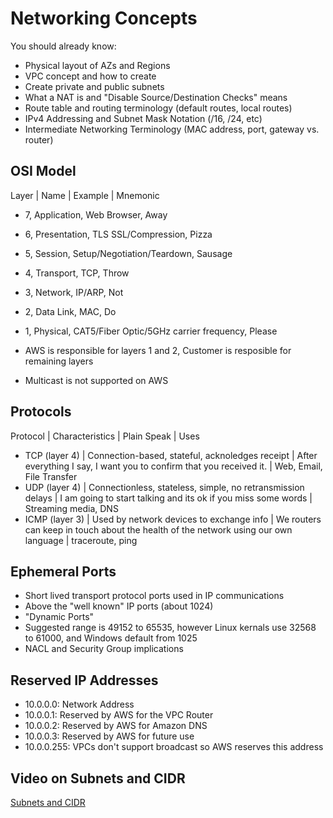 # Networking Concepts #

You should already know:
- Physical layout of AZs and Regions
- VPC concept and how to create
- Create private and public subnets
- What a NAT is and "Disable Source/Destination Checks" means
- Route table and routing terminology (default routes, local routes)
- IPv4 Addressing and Subnet Mask Notation (/16, /24, etc)
- Intermediate Networking Terminology (MAC address, port, gateway vs. router)

## OSI Model ##

Layer | Name | Example | Mnemonic
- 7, Application, Web Browser, Away
- 6, Presentation, TLS SSL/Compression, Pizza
- 5, Session, Setup/Negotiation/Teardown, Sausage
- 4, Transport, TCP, Throw
- 3, Network, IP/ARP, Not
- 2, Data Link, MAC, Do
- 1, Physical, CAT5/Fiber Optic/5GHz carrier frequency, Please

- AWS is responsible for layers 1 and 2, Customer is resposible for remaining layers
- Multicast is not supported on AWS

## Protocols ##

Protocol | Characteristics | Plain Speak | Uses
- TCP (layer 4) | Connection-based, stateful, acknoledges receipt | After everything I say, I want you to confirm that you received it. | Web, Email, File Transfer
- UDP (layer 4) | Connectionless, stateless, simple, no retransmission delays | I am going to start talking and its ok if you miss some words | Streaming media, DNS
- ICMP (layer 3) | Used by network devices to exchange info | We routers can keep in touch about the health of the network using our own language | traceroute, ping

## Ephemeral Ports ##
- Short lived transport protocol ports used in IP communications
- Above the "well known" IP ports (about 1024)
- "Dynamic Ports"
- Suggested range is 49152 to 65535, however Linux kernals use 32568 to 61000, and Windows default from 1025
- NACL and Security Group implications

## Reserved IP Addresses ##
- 10.0.0.0: Network Address
- 10.0.0.1: Reserved by AWS for the VPC Router
- 10.0.0.2: Reserved by AWS for Amazon DNS
- 10.0.0.3: Reserved by AWS for future use
- 10.0.0.255: VPCs don't support broadcast so AWS reserves this address


## Video on Subnets and CIDR ##
[Subnets and CIDR](https://learn.acloud.guru/series/acg-fundamentals/view/62f923ef-8f30-2f51-8681-5ab5de29b45d)

